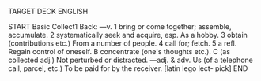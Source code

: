 TARGET DECK
ENGLISH

START
Basic
Collect1
Back: —v. 1 bring or come together; assemble, accumulate. 2 systematically seek and acquire, esp. As a hobby. 3 obtain (contributions etc.) From a number of people. 4 call for; fetch. 5 a refl. Regain control of oneself. B concentrate (one's thoughts etc.). C (as collected adj.) Not perturbed or distracted. —adj. & adv. Us (of a telephone call, parcel, etc.) To be paid for by the receiver. [latin lego lect- pick]
END
